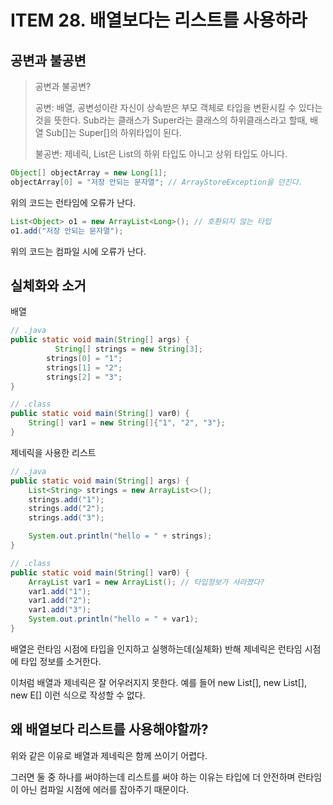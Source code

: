 # ITEM 28. 배열보다는 리스트를 사용하라

## 공변과 불공변 

> 공변과 불공변?
> 
> 공변: 배열, 공변성이란 자신이 상속받은 부모 객체로 타입을 변환시킬 수 있다는 것을 뜻한다. Sub라는 클래스가 Super라는 클래스의 하위클래스라고 할때, 배열 Sub[]는 Super[]의 하위타입이 된다.
> 
> 불공변: 제네릭, List<Type1>은 List<Type2>의 하위 타입도 아니고 상위 타입도 아니다.

```java
Object[] objectArray = new Long[1];
objectArray[0] = "저장 안되는 문자열"; // ArrayStoreException을 던진다.
```

위의 코드는 런타임에 오류가 난다.

```java
List<Object> o1 = new ArrayList<Long>(); // 호환되지 않는 타입
o1.add("저장 안되는 문자열");
```

위의 코드는 컴파일 시에 오류가 난다. 

## 실체화와 소거

배열 

```java
// .java
public static void main(String[] args) {
          String[] strings = new String[3];
        strings[0] = "1";
        strings[1] = "2";
        strings[2] = "3";
}

// .class
public static void main(String[] var0) {
    String[] var1 = new String[]{"1", "2", "3"};
}
```

제네릭을 사용한 리스트

```java
// .java
public static void main(String[] args) {
    List<String> strings = new ArrayList<>();
    strings.add("1");
    strings.add("2");
    strings.add("3");

    System.out.println("hello = " + strings);
}

// .class
public static void main(String[] var0) {
    ArrayList var1 = new ArrayList(); // 타입정보가 사라졌다?
    var1.add("1");
    var1.add("2");
    var1.add("3");
    System.out.println("hello = " + var1);
}
```

배열은 런타임 시점에 타입을 인지하고 실행하는데(실체화) 반해 제네릭은 런타임 시점에 타입 정보를 소거한다.

이처럼 배열과 제네릭은 잘 어우러지지 못한다. 예를 들어 new List<E>[], new List<String>[], new E[] 이런 식으로 작성할 수 없다.

## 왜 배열보다 리스트를 사용해야할까?

위와 같은 이유로 배열과 제네릭은 함께 쓰이기 어렵다.

그러면 둘 중 하나를 써야하는데 리스트를 써야 하는 이유는 타입에 더 안전하며 런타임이 아닌 컴파일 시점에 에러를 잡아주기 때문이다.

